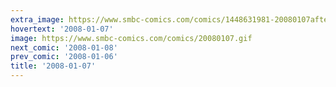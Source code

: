 ```yaml
---
extra_image: https://www.smbc-comics.com/comics/1448631981-20080107after.png
hovertext: '2008-01-07'
image: https://www.smbc-comics.com/comics/20080107.gif
next_comic: '2008-01-08'
prev_comic: '2008-01-06'
title: '2008-01-07'
---
```


